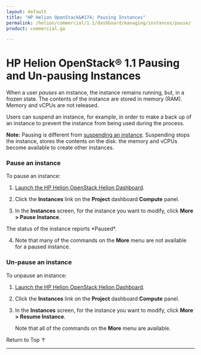 ```yaml
---
layout: default
title: "HP Helion OpenStack&#174; Pausing Instances"
permalink: /helion/commercial/1.1/dashboard/managing/instances/pause/
product: commercial.ga

---
```

<!--PUBLISHED-->

<script>

function PageRefresh {
onLoad="window.refresh"
}

PageRefresh();

</script>

<!--
<p style="font-size: small;"> <a href="/helion/commercial/1.1/ga1/install/">&#9664; PREV</a> | <a href="/helion/commercial/1.1/ga1/install-overview/">&#9650; UP</a> | <a href="/helion/commercial/1.1/ga1/">NEXT &#9654;</a></p> 
-->

# HP Helion OpenStack&#174; 1.1 Pausing and Un-pausing Instances

When a user *pauses* an instance, the instance  remains running, but, in a frozen state. The contents of the instance are stored in memory (RAM). Memory and vCPUs are not released.

Users can suspend an instance, for example, in order to make a back up of an instance to prevent the instance  from being used during the process.


**Note:** Pausing is different from <a href="/helion/commercial/1.1/dashboard/managing/instances/suspend/">suspending an instance</a>. Suspending stops the instance, stores the contents on the disk. the memory and vCPUs become available to create other instances.  


### Pause an instance ###

To pause an instance:

1. [Launch the HP Helion OpenStack Helion Dashboard](/helion/openstack/1.1/dashboard/login/).

2. Click the **Instances** link on the **Project** dashboard **Compute** panel.

3. In the **Instances** screen, for the instance you want to modify, click **More &gt; Pause Instance**.
<p>The status of the instance reports *Paused*.</p> 

4. Note that many of the commands on the **More** menu are not available for a paused instance.

### Un-pause an instance ###

To unpause an instance:

1. [Launch the HP Helion OpenStack Helion Dashboard](/helion/openstack/1.1/dashboard/login/).

2. Click the **Instances** link on the **Project** dashboard **Compute** panel.

3. In the **Instances** screen, for the instance you want to modify, click **More &gt; Resume Instance**.

	Note that all of the commands on the **More** menu are available.

<p><a href="#top" style="padding:14px 0px 14px 0px; text-decoration: none;"> Return to Top &#8593; </a>


----
